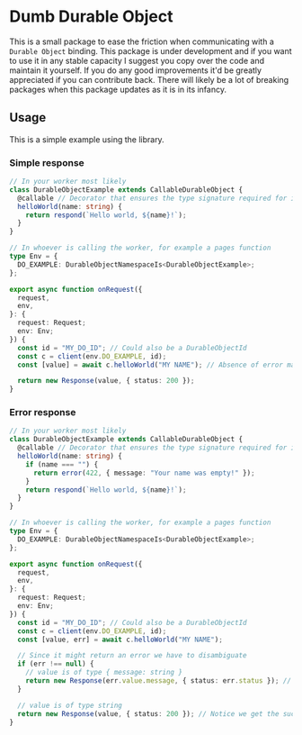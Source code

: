 # Dumb Durable Object
This is a small package to ease the friction when communicating with a `Durable Object` binding. This package is under development and if you want to use it in any stable capacity I suggest you copy over the code and maintain it yourself. If you do any good improvements it'd be greatly appreciated if you can contribute back. There will likely be a lot of breaking packages when this package updates as it is in its infancy.

## Usage
This is a simple example using the library.

### Simple response
```ts
// In your worker most likely
class DurableObjectExample extends CallableDurableObject {
  @callable // Decorator that ensures the type signature required for it to be callable
  helloWorld(name: string) {
    return respond(`Hello world, ${name}!`);
  }
}

// In whoever is calling the worker, for example a pages function
type Env = {
  DO_EXAMPLE: DurableObjectNamespaceIs<DurableObjectExample>;
};

export async function onRequest({
  request,
  env,
}: {
  request: Request;
  env: Env;
}) {
  const id = "MY_DO_ID"; // Could also be a DurableObjectId
  const c = client(env.DO_EXAMPLE, id);
  const [value] = await c.helloWorld("MY NAME"); // Absence of error makes it easy deconstruct the value

  return new Response(value, { status: 200 });
}
```

### Error response
```ts
// In your worker most likely
class DurableObjectExample extends CallableDurableObject {
  @callable // Decorator that ensures the type signature required for it to be callable
  helloWorld(name: string) {
    if (name === "") {
      return error(422, { message: "Your name was empty!" });
    }
    return respond(`Hello world, ${name}!`);
  }
}

// In whoever is calling the worker, for example a pages function
type Env = {
  DO_EXAMPLE: DurableObjectNamespaceIs<DurableObjectExample>;
};

export async function onRequest({
  request,
  env,
}: {
  request: Request;
  env: Env;
}) {
  const id = "MY_DO_ID"; // Could also be a DurableObjectId
  const c = client(env.DO_EXAMPLE, id);
  const [value, err] = await c.helloWorld("MY NAME");

  // Since it might return an error we have to disambiguate
  if (err !== null) {
    // value is of type { message: string }
    return new Response(err.value.message, { status: err.status }); // Notice we get the error value here
  }

  // value is of type string
  return new Response(value, { status: 200 }); // Notice we get the successful value here
}
```